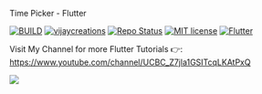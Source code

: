 Time Picker - Flutter

[![BUILD](https://img.shields.io/badge/Build-Passing-<COLOR>.svg)](https://github.com/vijayinyoutube/notificationdemo)
[![vijaycreations](https://img.shields.io/badge/Follow_me-vijaycreations-orange.svg?&logo=youtube&logoColor=orange)](https://www.youtube.com/channel/UCBC_Z7jla1GSITcqLKAtPxQ)
[![Repo Status](https://img.shields.io/badge/RepoStatus-Active-blueviolet.svg)](https://github.com/vijayinyoutube/notificationdemo)
[![MIT license](https://img.shields.io/badge/License-MIT-red.svg)](https://github.com/vijayinyoutube/notificationdemo)
[![Flutter](https://img.shields.io/badge/_Flutter_-App-grey.svg?&logo=Flutter&logoColor=white&labelColor=blue)](https://github.com/vijayinyoutube/notificationdemo) 

Visit My Channel for more Flutter Tutorials 👉: https://www.youtube.com/channel/UCBC_Z7jla1GSITcqLKAtPxQ

<img src="https://user-images.githubusercontent.com/58719230/101986553-6f0f8500-3cb4-11eb-81ba-bff30183c0ae.png">

